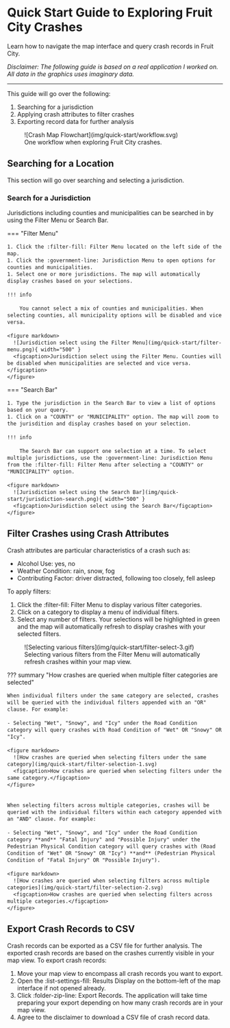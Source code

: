# Quick Start Guide to Exploring Fruit City Crashes
Learn how to navigate the map interface and query crash records in Fruit City.

*Disclaimer: The following guide is based on a real application I worked on. All data in the graphics uses imaginary data.*
___

This guide will go over the following:

1. Searching for a jurisdiction
2. Applying crash attributes to filter crashes
3. Exporting record data for further analysis

<figure markdown>
  ![Crash Map Flowchart](img/quick-start/workflow.svg)
  <figcaption>One workflow when exploring Fruit City crashes.</figcaption>
</figure>



## Searching for a Location

This section will go over searching and selecting a jurisdiction.

### Search for a Jurisdiction

Jurisdictions including counties and municipalities can be searched in by using the Filter Menu or Search Bar.

=== "Filter Menu"

    1. Click the :filter-fill: Filter Menu located on the left side of the map.
    1. Click the :government-line: Jurisdiction Menu to open options for counties and municipalities.
    1. Select one or more jurisdictions. The map will automatically display crashes based on your selections.

    !!! info

        You cannot select a mix of counties and municipalities. When selecting counties, all municipality options will be disabled and vice versa.

    <figure markdown>
      ![Jurisdiction select using the Filter Menu](img/quick-start/filter-menu.png){ width="500" }
      <figcaption>Jurisdiction select using the Filter Menu. Counties will be disabled when municipalities are selected and vice versa.</figcaption>
    </figure>


=== "Search Bar"

    1. Type the jurisdiction in the Search Bar to view a list of options based on your query.
    1. Click on a "COUNTY" or "MUNICIPALITY" option. The map will zoom to the jurisdition and display crashes based on your selection.

    !!! info

        The Search Bar can support one selection at a time. To select multiple jurisdictions, use the :government-line: Jurisdiction Menu from the :filter-fill: Filter Menu after selecting a "COUNTY" or "MUNICIPALITY" option.

    <figure markdown>
      ![Jurisdiction select using the Search Bar](img/quick-start/jurisdiction-search.png){ width="500" }
      <figcaption>Jurisdiction select using the Search Bar</figcaption>
    </figure>

## Filter Crashes using Crash Attributes

Crash attributes are particular characteristics of a crash such as:

- Alcohol Use: yes, no
- Weather Condition: rain, snow, fog
- Contributing Factor: driver distracted, following too closely, fell asleep

To apply filters:

1. Click the :filter-fill: Filter Menu to display various filter categories.
2. Click on a category to display a menu of individual filters.
3. Select any number of filters. Your selections will be highlighted in green and the map will automatically refresh to display crashes with your selected filters. 

<figure markdown>
  ![Selecting various filters](img/quick-start/filter-select-3.gif)
  <figcaption>Selecting various filters from the Filter Menu will automatically refresh crashes within your map view.</figcaption>
</figure>

??? summary "How crashes are queried when multiple filter categories are selected"

    When individual filters under the same category are selected, crashes will be queried with the individual filters appended with an "OR" clause. For example: 

    - Selecting "Wet", "Snowy", and "Icy" under the Road Condition category will query crashes with Road Condition of "Wet" OR "Snowy" OR "Icy".

    <figure markdown>
      ![How crashes are queried when selecting filters under the same category](img/quick-start/filter-selection-1.svg)
      <figcaption>How crashes are queried when selecting filters under the same category.</figcaption>
    </figure>
    

    When selecting filters across multiple categories, crashes will be queried with the individual filters within each category appended with an "AND" clause. For example:

    - Selecting "Wet", "Snowy", and "Icy" under the Road Condition category **and** "Fatal Injury" and "Possible Injury" under the Pedestrian Physical Condition category will query crashes with (Road Condition of "Wet" OR "Snowy" OR "Icy") **and** (Pedestrian Physical Condition of "Fatal Injury" OR "Possible Injury").

    <figure markdown>
      ![How crashes are queried when selecting filters across multiple categories](img/quick-start/filter-selection-2.svg)
      <figcaption>How crashes are queried when selecting filters across multiple categories.</figcaption>
    </figure> 

## Export Crash Records to CSV

Crash records can be exported as a CSV file for further analysis. The exported crash records are based on the crashes currently visible in your map view. To export crash records:

1. Move your map view to encompass all crash records you want to export.
2. Open the :list-settings-fill: Results Display on the bottom-left of the map interface if not opened already. 
3. Click :folder-zip-line: Export Records. The application will take time preparing your export depending on how many crash records are in your map view.
4. Agree to the disclaimer to download a CSV file of crash record data.
